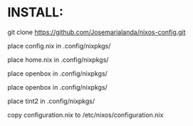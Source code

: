 # INSTALL:

git clone https://github.com/Josemarialanda/nixos-config.git

place config.nix in .config/nixpkgs/

place home.nix in   .config/nixpkgs/

place openbox in    .config/nixpkgs/

place openbox in    .config/nixpkgs/

place tint2 in      .config/nixpkgs/

copy configuration.nix to /etc/nixos/configuration.nix